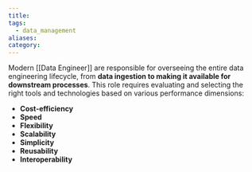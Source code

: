 ```yaml
---
title: 
tags:
  - data_management
aliases: 
category:
---
```

Modern [[Data Engineer]] are responsible for overseeing the entire data engineering lifecycle, from **data ingestion to making it available for downstream processes**. This role requires evaluating and selecting the right tools and technologies based on various performance dimensions:

- **Cost-efficiency**
- **Speed**
- **Flexibility**
- **Scalability**
- **Simplicity**
- **Reusability**
- **Interoperability**